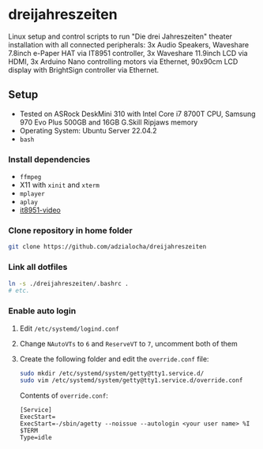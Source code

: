 # dreijahreszeiten

Linux setup and control scripts to run "Die drei Jahreszeiten" theater installation with all connected peripherals: 3x Audio Speakers, Waveshare 7.8inch e-Paper HAT via IT8951 controller, 3x Waveshare 11.9inch LCD via HDMI, 3x Arduino Nano controlling motors via Ethernet, 90x90cm LCD display with BrightSign controller via Ethernet.

## Setup

* Tested on ASRock DeskMini 310 with Intel Core i7 8700T CPU, Samsung 970 Evo Plus 500GB and 16GB G.Skill Ripjaws memory
* Operating System: Ubuntu Server 22.04.2
* `bash`

### Install dependencies

* `ffmpeg`
* X11 with `xinit` and `xterm`
* `mplayer`
* `aplay`
* [it8951-video](https://github.com/adzialocha/it8951-video)

### Clone repository in home folder

```bash
git clone https://github.com/adzialocha/dreijahreszeiten
```

### Link all dotfiles

```bash
ln -s ./dreijahreszeiten/.bashrc .
# etc.
```

### Enable auto login

1. Edit `/etc/systemd/logind.conf`
2. Change `NAutoVTs` to `6` and `ReserveVT` to `7`, uncomment both of them
3. Create the following folder and edit the `override.conf` file:
    ```bash
    sudo mkdir /etc/systemd/system/getty@tty1.service.d/
    sudo vim /etc/systemd/system/getty@tty1.service.d/override.conf
    ```

    Contents of `override.conf`:

    ```
    [Service]
    ExecStart=
    ExecStart=-/sbin/agetty --noissue --autologin <your user name> %I $TERM
    Type=idle
    ```
